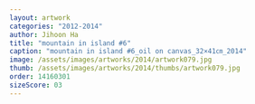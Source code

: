 ```yaml
---
layout: artwork
categories: "2012-2014"
author: Jihoon Ha
title: "mountain in island #6"
caption: "mountain in island #6_oil on canvas_32×41㎝_2014"
image: /assets/images/artworks/2014/artwork079.jpg
thumb: /assets/images/artworks/2014/thumbs/artwork079.jpg
order: 14160301
sizeScore: 03
---
```

